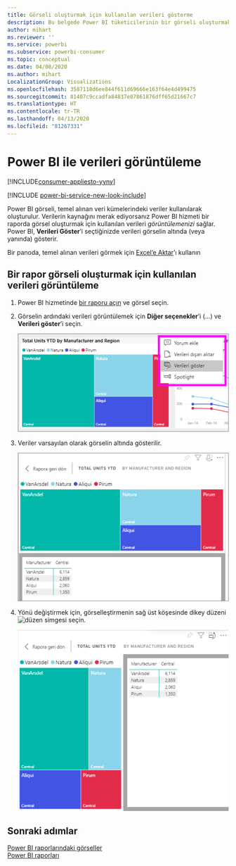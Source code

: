 ```yaml
---
title: Görseli oluşturmak için kullanılan verileri gösterme
description: Bu belgede Power BI tüketicilerinin bir görseli oluşturmak için kullanılan verileri nasıl "görebileceği" anlatılmaktadır.
author: mihart
ms.reviewer: ''
ms.service: powerbi
ms.subservice: powerbi-consumer
ms.topic: conceptual
ms.date: 04/08/2020
ms.author: mihart
LocalizationGroup: Visualizations
ms.openlocfilehash: 3587118d6ee844f611d69666e163f64e4d499475
ms.sourcegitcommit: 81407c9ccadfa84837e07861876dff65d21667c7
ms.translationtype: HT
ms.contentlocale: tr-TR
ms.lasthandoff: 04/13/2020
ms.locfileid: "81267331"
---
```

# <a name="show-data-with-power-bi-reports"></a>Power BI ile verileri görüntüleme

[!INCLUDE[consumer-appliesto-yyny](../includes/consumer-appliesto-yyny.md)]

[!INCLUDE [power-bi-service-new-look-include](../includes/power-bi-service-new-look-include.md)]

Power BI görseli, temel alınan veri kümelerindeki veriler kullanılarak oluşturulur. Verilerin kaynağını merak ediyorsanız Power BI hizmeti bir raporda görsel oluşturmak için kullanılan verileri *görüntülemenizi* sağlar. Power BI, **Verileri Göster**’i seçtiğinizde verileri görselin altında (veya yanında) gösterir.

Bir panoda, temel alınan verileri görmek için [Excel’e Aktar](end-user-export.md)’ı kullanın

## <a name="show-the-data-being-used-to-create-a-report-visual"></a>Bir rapor görseli oluşturmak için kullanılan verileri görüntüleme
1. Power BI hizmetinde [bir raporu açın](end-user-report-open.md) ve görsel seçin.  
2. Görselin ardındaki verileri görüntülemek için **Diğer seçenekler**’i (...) ve **Verileri göster**’i seçin.
   
   ![Verileri göster’i seçin](./media/end-user-show-data/power-bi-explore-show-data-newer.png)
3. Veriler varsayılan olarak görselin altında gösterilir.
   
   ![görsel ve veri dikey görüntüsü](./media/end-user-show-data/power-bi-show-data-new.png)

4. Yönü değiştirmek için, görselleştirmenin sağ üst köşesinde dikey düzeni ![düzen simgesi](media/end-user-show-data/power-bi-vertical-icon-new.png) seçin.
   
   ![görsel ve veri yatay görüntüsü](./media/end-user-show-data/power-bi-show-data-rotate.png)

## <a name="next-steps"></a>Sonraki adımlar
[Power BI raporlarındaki görseller](../visuals/power-bi-report-visualizations.md)    
[Power BI raporları](end-user-reports.md)    
